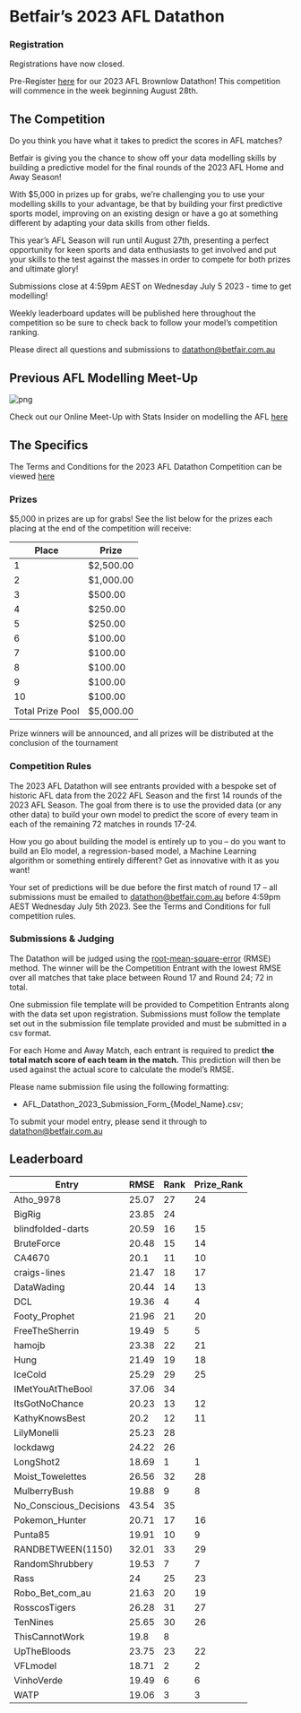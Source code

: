 # Betfair’s 2023 AFL Datathon

### Registration
Registrations have now closed.

Pre-Register [here](https://forms.gle/2oqgSPYpvcXRRprG6) for our 2023 AFL Brownlow Datathon! This competition will commence in the week beginning August 28th.

## The Competition

Do you think you have what it takes to predict the scores in AFL matches?

Betfair is giving you the chance to show off your data modelling skills by building a predictive model for the final rounds of the 2023 AFL Home and Away Season!

With $5,000 in prizes up for grabs, we’re challenging you to use your modelling skills to your advantage, be that by building your first predictive sports model, improving on an existing design or have a go at something different by adapting your data skills from other fields.

This year’s AFL Season will run until August 27th, presenting a perfect opportunity for keen sports and data enthusiasts to get involved and put your skills to the test against the masses in order to compete for both prizes and ultimate glory!

Submissions close at 4:59pm AEST on Wednesday July 5 2023 - time to get modelling!

Weekly leaderboard updates will be published here throughout the competition so be sure to check back to follow your model’s competition ranking.

Please direct all questions and submissions to [datathon@betfair.com.au](mailto:datathon@betfair.com.au)

## Previous AFL Modelling Meet-Up
![png](../img/AFL-Meet-Up.png)

Check out our Online Meet-Up with Stats Insider on modelling the AFL [here](https://www.youtube.com/watch?v=8Zq87d1AVyI&list=PLvw8KRdyfOY19ys_5lpSpcbjpy_PBoZEZ&index=21)

## The Specifics

The Terms and Conditions for the 2023 AFL Datathon Competition can be viewed [here](../assets/Betfair_TCs_2023_Datathon.pdf)

### Prizes
$5,000 in prizes are up for grabs!
See the list below for the prizes each placing at the end of the competition will receive:

| Place | Prize |
| --- | --- |
| 1 | $2,500.00 |
| 2 | $1,000.00 |
| 3 | $500.00 |
| 4 | $250.00 |
| 5 | $250.00 |
| 6 | $100.00 |
| 7 | $100.00 |
| 8 | $100.00 | 
| 9 | $100.00 | 
| 10 | $100.00 |
| Total Prize Pool | $5,000.00 | 

Prize winners will be announced, and all prizes will be distributed at the conclusion of the tournament

### Competition Rules 

The 2023 AFL Datathon will see entrants provided with a bespoke set of historic AFL data from the 2022 AFL Season and the first 14 rounds of the 2023 AFL Season.
The goal from there is to use the provided data (or any other data) to build your own model to predict the score of every team in each of the remaining 72 matches in rounds 17-24.

How you go about building the model is entirely up to you – do you want to build an Elo model, a regression-based model, a Machine Learning algorithm or something entirely different? Get as innovative with it as you want!

Your set of predictions will be due before the first match of round 17 – all submissions must be emailed to [datathon@betfair.com.au](mailto:datathon@betfair.com.au) before 4:59pm AEST Wednesday July 5th 2023.
See the Terms and Conditions for full competition rules.

### Submissions & Judging

The Datathon will be judged using the [root-mean-square-error](https://en.wikipedia.org/wiki/Root-mean-square_deviation) (RMSE) method. The winner will be the Competition Entrant with the lowest RMSE over all matches that take place between Round 17 and Round 24; 72 in total.

One submission file template will be provided to Competition Entrants along with the data set upon registration. Submissions must follow the template set out in the submission file template provided and must be submitted in a csv format.

For each Home and Away Match, each entrant is required to predict **the total match score of each team in the match.** This prediction will then be used against the actual score to calculate the model’s RMSE.

Please name submission file using the following formatting:

- 	AFL_Datathon_2023_Submission_Form_{Model_Name}.csv; 

To submit your model entry, please send it through to [datathon@betfair.com.au](mailto:datathon@betfair.com.au)

## Leaderboard

|Entry|RMSE|Rank|Prize_Rank|
|----------------------|-----|--|--|
|Atho_9978|25.07|27|24|
|BigRig|23.85|24||
|blindfolded-darts|20.59|16|15|
|BruteForce|20.48|15|14|
|CA4670|20.1|11|10|
|craigs-lines|21.47|18|17|
|DataWading|20.44|14|13|
|DCL|19.36|4|4|
|Footy_Prophet|21.96|21|20|
|FreeTheSherrin|19.49|5|5|
|hamojb|23.38|22|21|
|Hung|21.49|19|18|
|IceCold|25.29|29|25|
|IMetYouAtTheBool|37.06|34||
|ItsGotNoChance|20.23|13|12|
|KathyKnowsBest|20.2|12|11|
|LilyMonelli|25.23|28||
|lockdawg|24.22|26||
|LongShot2|18.69|1|1|
|Moist_Towelettes|26.56|32|28|
|MulberryBush|19.88|9|8|
|No_Conscious_Decisions|43.54|35||
|Pokemon_Hunter|20.71|17|16|
|Punta85|19.91|10|9|
|RANDBETWEEN(1150)|32.01|33|29|
|RandomShrubbery|19.53|7|7|
|Rass|24|25|23|
|Robo_Bet_com_au|21.63|20|19|
|RosscosTigers|26.28|31|27|
|TenNines|25.65|30|26|
|ThisCannotWork|19.8|8||
|UpTheBloods|23.75|23|22|
|VFLmodel|18.71|2|2|
|VinhoVerde|19.49|6|6|
|WATP|19.06|3|3|
